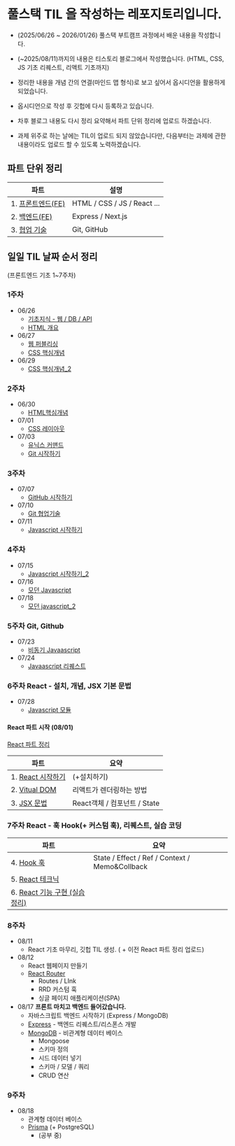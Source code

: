 # 풀스택 TIL 을 작성하는 레포지토리입니다.

- (2025/06/26 ~ 2026/01/26) 풀스택 부트캠프 과정에서 배운 내용을 작성합니다.
- (~2025/08/11)까지의 내용은 티스토리 블로그에서 작성했습니다. (HTML, CSS, JS 기초 리퀘스트, 리액트 기초까지)

- 정리한 내용을 개념 간의 연결(마인드 맵 형식)로 보고 싶어서 옵시디언을 활용하게 되었습니다. 
- 옵시디언으로 작성 후 깃헙에 다시 등록하고 있습니다.
- 차후 블로그 내용도 다시 정리 요약해서 파트 단위 정리에 업로드 하겠습니다.
- 과제 위주로 하는 날에는 TIL이 업로드 되지 않았습니다만, 다음부터는 과제에 관한 내용이라도 업로드 할 수 있도록 노력하겠습니다.

## 파트 단위 정리
 
 |파트|설명|
 |---|---|
 | 1. [프론트엔드(FE)](https://github.com/pondsharky/FullStackBootCampTIL/blob/main/%ED%94%84%EB%A1%A0%ED%8A%B8%EC%97%94%EB%93%9C%20(FE)/%ED%94%84%EB%A1%A0%ED%8A%B8%EC%97%94%EB%93%9C%20(FE).md) | HTML / CSS / JS / React ...|
 | 2. [백엔드(FE)]() | Express / Next.js |
 | 3. [협업 기술]() | Git, GitHub |

## 일일 TIL 날짜 순서 정리
(프론트엔드 기초 1~7주차)
### 1주차 
- 06/26
  - [기초지식 - 웹 / DB / API](https://sonnyanro.tistory.com/3)
  - [HTML 개요](https://sonnyanro.tistory.com/5)
- 06/27
  - [웹 퍼블리싱](https://sonnyanro.tistory.com/6)
  - [CSS 핵심개념](https://sonnyanro.tistory.com/7)
- 06/29
  - [CSS 핵심개념_2](https://sonnyanro.tistory.com/9)


### 2주차 
- 06/30
  - [HTML핵심개념](https://sonnyanro.tistory.com/8)
- 07/01
  - [CSS 레이아웃](https://sonnyanro.tistory.com/10)
- 07/03
  - [유닉스 커맨드](https://sonnyanro.tistory.com/14)
  - [Git 시작하기](https://sonnyanro.tistory.com/15 )


### 3주차 
- 07/07
  - [GitHub 시작하기](https://sonnyanro.tistory.com/16)
- 07/10
  - [Git 협업기술](https://sonnyanro.tistory.com/?page=3)
- 07/11
  - [Javascript 시작하기](https://sonnyanro.tistory.com/18)


### 4주차 
- 07/15
  - [Javascript 시작하기_2](https://sonnyanro.tistory.com/20)
- 07/16
  - [모던 Javascript](https://sonnyanro.tistory.com/21)
- 07/18
  - [모던 javascript_2](https://sonnyanro.tistory.com/23)


### 5주차 Git, Github
- 07/23
  - [비동기 Javaascript](https://sonnyanro.tistory.com/24)
- 07/24
  - [Javaascript 리퀘스트](https://sonnyanro.tistory.com/25)


### 6주차 React - 설치, 개념, JSX 기본 문법  
- 07/28
  - [Javascript 모듈](https://sonnyanro.tistory.com/29)

#### React 파트 시작 (08/01)
[React 파트 정리](https://github.com/pondsharky/FullStackBootCampTIL/blob/main/%ED%94%84%EB%A1%A0%ED%8A%B8%EC%97%94%EB%93%9C%20(FE)/React.md)


| 파트                 | 요약                                             |
| ------------------ | ---------------------------------------------- |
| 1. [React 시작하기](https://github.com/pondsharky/FullStackBootCampTIL/blob/main/%ED%94%84%EB%A1%A0%ED%8A%B8%EC%97%94%EB%93%9C%20(FE)/%ED%8F%B4%EB%8D%94/React/%EB%85%B8%ED%8A%B8/React%20%EC%8B%9C%EC%9E%91%ED%95%98%EA%B8%B0.md ) | (+설치하기)                                        |
| 2. [Vitual DOM](https://github.com/pondsharky/FullStackBootCampTIL/blob/main/FE_%ED%94%84%EB%A1%A0%ED%8A%B8%EC%97%94%EB%93%9C/%ED%94%84%EB%A1%A0%ED%8A%B8%EC%97%94%EB%93%9C%20(FE)/%ED%8F%B4%EB%8D%94/React/%EB%85%B8%ED%8A%B8/Vitual%20DOM.md)  | 리액트가 렌더링하는 방법                                  |
| 3. [JSX 문법](https://github.com/pondsharky/FullStackBootCampTIL/blob/main/%ED%94%84%EB%A1%A0%ED%8A%B8%EC%97%94%EB%93%9C%20(FE)/%ED%8F%B4%EB%8D%94/React/%EB%85%B8%ED%8A%B8/JSX%20%EB%AC%B8%EB%B2%95.md)      | React객체 / 컴포넌트 / State                         |


### 7주차 React - 훅 Hook(+ 커스텀 훅), 리퀘스트, 실습 코딩
| 파트                 | 요약                                             |
| ------------------ | ---------------------------------------------- |
| 4. [Hook 훅](https://github.com/pondsharky/FullStackBootCampTIL/blob/main/%ED%94%84%EB%A1%A0%ED%8A%B8%EC%97%94%EB%93%9C%20(FE)/%ED%8F%B4%EB%8D%94/React/%EB%85%B8%ED%8A%B8/Hook%20%ED%9B%85.md)      | State / Effect / Ref / Context / Memo&Collback |
| 5. [React 테크닉](https://github.com/pondsharky/FullStackBootCampTIL/blob/main/%ED%94%84%EB%A1%A0%ED%8A%B8%EC%97%94%EB%93%9C%20(FE)/%ED%8F%B4%EB%8D%94/React/%EB%85%B8%ED%8A%B8/React%20%ED%85%8C%ED%81%AC%EB%8B%89.md)   |                                                |
| 6. [React 기능 구현 (실습 정리)](https://github.com/pondsharky/FullStackBootCampTIL/blob/main/%ED%94%84%EB%A1%A0%ED%8A%B8%EC%97%94%EB%93%9C%20(FE)/%ED%8F%B4%EB%8D%94/React/%EB%85%B8%ED%8A%B8/React%20%EA%B8%B0%EB%8A%A5%20%EA%B5%AC%ED%98%84%20(Foodit%20%EC%8B%A4%EC%8A%B5).md) |                                                |



### 8주차
- 08/11
  -  React 기초 마무리, 깃헙 TIL 생성. ( + 이전 React 파트 정리 업로드)
- 08/12
  - React 웹페이지 만들기
  - [React Router](https://github.com/pondsharky/FullStackBootCampTIL/blob/main/%ED%94%84%EB%A1%A0%ED%8A%B8%EC%97%94%EB%93%9C%20(FE)/%ED%8F%B4%EB%8D%94/React/%EC%A0%95%EB%A6%AC%20%ED%8F%B4%EB%8D%94/Router%20%EB%9D%BC%EC%9A%B0%ED%84%B0/React%20Router.md)
    -  Routes / LInk
    -  RRD 커스텀 훅
    -  싱글 페이지 애플리케이션(SPA)
- 08/17 **프론트 마치고 백엔드 들어갔습니다.**
  - 자바스크립트 백엔드 시작하기 (Express / MongoDB)
  - [Express]() - 백엔드 리퀘스트/리스폰스 개발
  - [MongoDB]() - 비관계형 데이터 베이스
    - Mongoose
    - 스키마 정의
    - 시드 데이터 넣기
    - 스키마 / 모델 / 쿼리
    - CRUD 연산
### 9주차
- 08/18
  - 관계형 데이터 베이스
  - [Prisma]() (+ PostgreSQL)
    - (공부 중)
